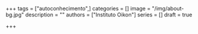 +++
tags = ["autoconhecimento",]
categories = []
image = "/img/about-bg.jpg"
description = ""
authors = ["Instituto Oikon"]
series = []
draft = true

+++
